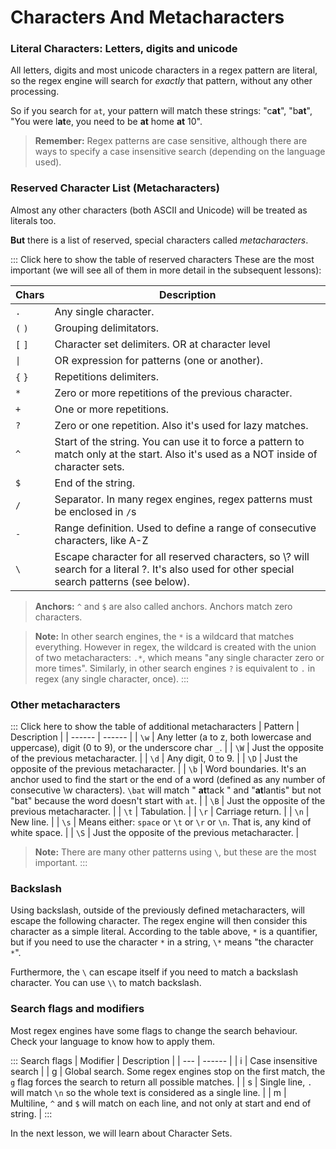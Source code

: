 # Characters And Metacharacters

### Literal Characters: Letters, digits and unicode
All letters, digits and most unicode characters in a regex pattern are literal, so the regex engine will search for *exactly* that pattern, without any other processing.

So if you search for `at`, your pattern will match these strings: "c**at**", "b**at**", "You were l**at**e, you need to be **at** home **at** 10".

>**Remember:** Regex patterns are case sensitive, although there are ways to specify a case insensitive search (depending on the language used).

### Reserved Character List (Metacharacters)

Almost any other characters (both ASCII and Unicode) will be treated as literals too.

**But** there is a list of reserved, special characters called *metacharacters*.

::: Click here to show the table of reserved characters
These are the most important (we will see all of them in more detail in the subsequent lessons):

| Chars | Description |
| ------ | ------ |
| `.` | Any single character. |
| `(` `)` | Grouping delimitators. |
| `[` `]` | Character set delimiters. OR at character level |
| <code>&#124;</code> | OR expression for patterns (one or another). |
| `{` `}` | Repetitions delimiters. |
| `*` | Zero or more repetitions of the previous character. |
| `+` | One or more repetitions. |
| `?` | Zero or one repetition. Also it's used for lazy matches. |
| `^` | Start of the string. You can use it to force a pattern to match only at the start. Also it's used as a NOT inside of character sets. |
| `$` | End of the string. |
| `/` | Separator. In many regex engines, regex patterns must be enclosed in `/`s |
| `-` | Range definition. Used to define a range of consecutive characters, like A-Z |
| `\` | Escape character for all reserved characters, so \\? will search for a literal ?. It's also used for other special search patterns (see below).  |

>**Anchors:** `^` and `$` are also called anchors. Anchors match zero characters.

>**Note:** In other search engines, the `*` is a wildcard that matches everything. However in regex, the wildcard is created with the union of two metacharacters: `.*`, which means "any single character zero or more times". Similarly, in other search engines `?` is equivalent to `.` in regex (any single character, once).
:::

### Other metacharacters

::: Click here to show the table of additional metacharacters
| Pattern | Description |
| ------ | ------ |
| `\w` | Any letter (a to z, both lowercase and uppercase), digit (0 to 9), or the underscore char `_`. |
| `\W` | Just the opposite of the previous metacharacter. |
| `\d` | Any digit, 0 to 9. |
| `\D` | Just the opposite of the previous metacharacter. |
| `\b` | Word boundaries. It's an anchor used to find the start or the end of a word (defined as any number of consecutive \w characters). `\bat` will match " **at**tack " and "**at**lantis" but not "bat" because the word doesn't start with `at`. |
| `\B` | Just the opposite of the previous metacharacter. |
| `\t` | Tabulation. |
| `\r` | Carriage return. |
| `\n` | New line. |
| `\s` | Means either: `space` or `\t` or `\r` or `\n`. That is, any kind of white space. |
| `\S` | Just the opposite of the previous metacharacter. |

>**Note:** There are many other patterns using `\`, but these are the most important.
:::

### Backslash

Using backslash, outside of the previously defined metacharacters, will escape the following character. The regex engine will then consider this character as a simple literal. According to the table above, `*` is a quantifier, but if you need to use the character `*` in a string, `\*` means "the character `*`".

Furthermore, the `\` can escape itself if you need to match a backslash character. You can use `\\` to match backslash.

### Search flags and modifiers
Most regex engines have some flags to change the search behaviour.
Check your language to know how to apply them.

::: Search flags
| Modifier | Description |
| --- | ------ |
| i | Case insensitive search |
| g | Global search. Some regex engines stop on the first match, the `g` flag forces the search to return all possible matches. |
| s | Single line, `.` will match `\n` so the whole text is considered as a single line.  |
| m | Multiline, `^` and `$` will match on each line, and not only at start and end of string.  |
:::

In the next lesson, we will learn about Character Sets.
